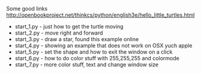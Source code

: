 
Some good links
http://openbookproject.net/thinkcs/python/english3e/hello_little_turtles.html

- start_1.py - just how to get the turtle moving
- start_2.py - move right and forward
- start_3.py - draw a star, found this example online
- start_4.py - showing an example that does not work on OSX yuch apple
- start_5.py - set the shape and how to exit the window on a click
- start_6.py - how to do color stuff with 255,255,255 and colormode
- start_7.py - more color stuff, text and change window size

